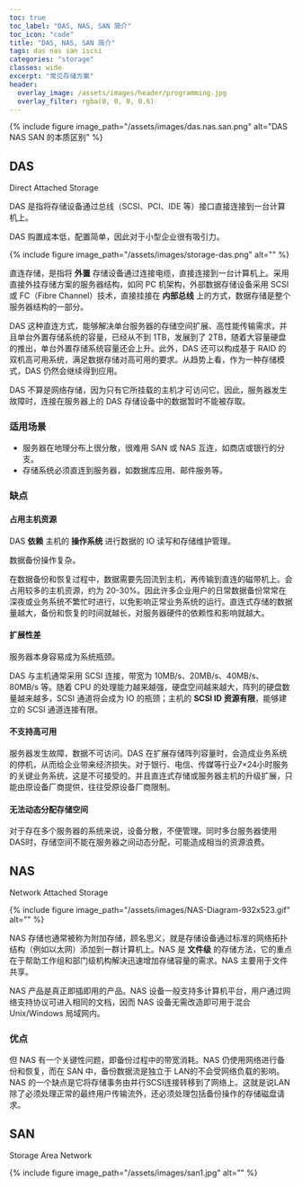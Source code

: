 ```yaml
---
toc: true
toc_label: "DAS, NAS, SAN 简介"
toc_icon: "code"
title: "DAS, NAS, SAN 简介"
tags: das nas san iscsi
categories: "storage"
classes: wide
excerpt: "常见存储方案"
header:
  overlay_image: /assets/images/header/programming.jpg
  overlay_filter: rgba(0, 0, 0, 0.6)
---
```


{% include figure image_path="/assets/images/das.nas.san.png" alt="DAS NAS SAN 的本质区别" %}


## DAS

Direct Attached Storage

DAS 是指将存储设备通过总线（SCSI、PCI、IDE 等）接口直接连接到一台计算机上。

DAS 购置成本低，配置简单，因此对于小型企业很有吸引力。

{% include figure image_path="/assets/images/storage-das.png" alt="" %}

直连存储，是指将 **外置** 存储设备通过连接电缆，直接连接到一台计算机上。采用直接外挂存储方案的服务器结构，如同 PC 机架构，外部数据存储设备采用 SCSI 或 FC（Fibre Channel）技术，直接挂接在 **内部总线** 上的方式，数据存储是整个服务器结构的一部分。

DAS 这种直连方式，能够解决单台服务器的存储空间扩展、高性能传输需求，并且单台外置存储系统的容量，已经从不到 1TB，发展到了 2TB，随着大容量硬盘的推出，单台外置存储系统容量还会上升。此外，DAS 还可以构成基于 RAID 的双机高可用系统，满足数据存储对高可用的要求。从趋势上看，作为一种存储模式，DAS 仍然会继续得到应用。

DAS 不算是网络存储，因为只有它所挂载的主机才可访问它。因此，服务器发生故障时，连接在服务器上的 DAS 存储设备中的数据暂时不能被存取。

### 适用场景

* 服务器在地理分布上很分散，很难用 SAN 或 NAS 互连，如商店或银行的分支。
* 存储系统必须直连到服务器，如数据库应用、邮件服务等。





### 缺点

#### 占用主机资源

DAS **依赖** 主机的 **操作系统** 进行数据的 IO 读写和存储维护管理。

数据备份操作复杂。

在数据备份和恢复过程中，数据需要先回流到主机，再传输到直连的磁带机上。会占用较多的主机资源，约为 20-30%。因此许多企业用户的日常数据备份常常在深夜或业务系统不繁忙时进行，以免影响正常业务系统的运行。直连式存储的数据量越大，备份和恢复的时间就越长，对服务器硬件的依赖性和影响就越大。

#### 扩展性差

服务器本身容易成为系统瓶颈。

DAS 与主机通常采用 SCSI 连接，带宽为 10MB/s、20MB/s、40MB/s、80MB/s 等。随着 CPU 的处理能力越来越强，硬盘空间越来越大，阵列的硬盘数量越来越多，SCSI 通道将会成为 IO 的瓶颈；主机的 **SCSI ID 资源有限**，能够建立的 SCSI 通道连接有限。

#### 不支持高可用

服务器发生故障，数据不可访问。DAS 在扩展存储阵列容量时，会造成业务系统的停机，从而给企业带来经济损失。对于银行、电信、传媒等行业7×24小时服务的关键业务系统，这是不可接受的。并且直连式存储或服务器主机的升级扩展，只能由原设备厂商提供，往往受原设备厂商限制。

#### 无法动态分配存储空间

对于存在多个服务器的系统来说，设备分散，不便管理。同时多台服务器使用DAS时，存储空间不能在服务器之间动态分配，可能造成相当的资源浪费。



















## NAS

Network Attached Storage

{% include figure image_path="/assets/images/NAS-Diagram-932x523.gif" alt="" %}

NAS 存储也通常被称为附加存储，顾名思义，就是存储设备通过标准的网络拓扑结构（例如以太网）添加到一群计算机上。NAS 是 **文件级** 的存储方法，它的重点在于帮助工作组和部门级机构解决迅速增加存储容量的需求。NAS 主要用于文件共享。

NAS 产品是真正即插即用的产品。NAS 设备一般支持多计算机平台，用户通过网络支持协议可进入相同的文档，因而 NAS 设备无需改造即可用于混合 Unix/Windows 局域网内。



### 优点

但 NAS 有一个关键性问题，即备份过程中的带宽消耗。NAS 仍使用网络进行备份和恢复，而在 SAN 中，备份数据流是独立于 LAN的不会受网络负载的影响。NAS 的一个缺点是它将存储事务由并行SCSI连接转移到了网络上。这就是说LAN除了必须处理正常的最终用户传输流外，还必须处理包括备份操作的存储磁盘请求。

















## SAN

Storage Area Network

{% include figure image_path="/assets/images/san1.jpg" alt="" %}
